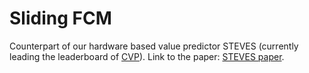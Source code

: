 Sliding FCM
===========

Counterpart of our hardware based value predictor STEVES (currently leading the leaderboard of [CVP](https://www.microarch.org/cvp1/contestants.html)). Link to the paper: [STEVES paper](https://www.microarch.org/cvp1/papers/Gupta_Mor_Taneja_Panda.pdf).
